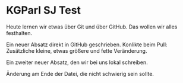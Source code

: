
# KGParl SJ Test

Heute lernen wir etwas über Git und über GitHub.
Das wollen wir alles festhalten.

Ein neuer Absatz direkt in GitHub geschrieben. Konlikte beim Pull: Zusätzliche kleine, etwas größere und fette Veränderung.

Ein zweiter neuer Absatz, den wir bei uns lokal schreiben.

Änderung am Ende der Datei, die nicht schwierig sein sollte.
